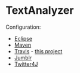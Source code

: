 TextAnalyzer
============
Configuration:

*  [Eclipse](eclipse.org)
*  [Maven](maven.apache.org)
*  [Travis](travis-ci.org) - [this project](https://travis-ci.org/raptortech-js/TextAnalyzer)
*  [Jumblr](github.com/tumblr/jumblr)
*  [Twitter4J](twitter4j.org/en/)
